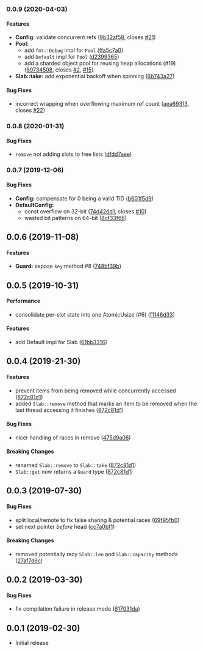 <a name="0.0.9"></a>
### 0.0.9 (2020-04-03)


#### Features

* **Config:**  validate concurrent refs ([9b32af58](9b32af58), closes [#21](21))
* **Pool:**
  *  add `fmt::Debug` impl for `Pool` ([ffa5c7a0](ffa5c7a0))
  *  add `Default` impl for `Pool` ([d2399365](d2399365))
  *  add a sharded object pool for reusing heap allocations (#19) ([89734508](89734508), closes [#2](2), [#15](15))
* **Slab::take:**  add exponential backoff when spinning ([6b743a27](6b743a27))

#### Bug Fixes

*   incorrect wrapping when overflowing maximum ref count ([aea693f3](aea693f3), closes [#22](22))



<a name="0.0.8"></a>
### 0.0.8 (2020-01-31)


#### Bug Fixes

*   `remove` not adding slots to free lists ([dfdd7aee](dfdd7aee))



<a name="0.0.7"></a>
### 0.0.7 (2019-12-06)


#### Bug Fixes

* **Config:**  compensate for 0 being a valid TID ([b601f5d9](b601f5d9))
* **DefaultConfig:**
  *  const overflow on 32-bit ([74d42dd1](74d42dd1), closes [#10](10))
  *  wasted bit patterns on 64-bit ([8cf33f66](8cf33f66))



<a name="0.0.6"></a>
## 0.0.6 (2019-11-08)


#### Features

* **Guard:**  expose `key` method #8 ([748bf39b](748bf39b))



<a name="0.0.5"></a>
## 0.0.5 (2019-10-31)


#### Performance

*   consolidate per-slot state into one AtomicUsize (#6) ([f1146d33](f1146d33))

#### Features

*   add Default impl for Slab ([61bb3316](61bb3316))



<a name="0.0.4"></a>
## 0.0.4 (2019-21-30)


#### Features

*   prevent items from being removed while concurrently accessed ([872c81d1](872c81d1))
*   added `Slab::remove` method that marks an item to be removed when the last thread
    accessing it finishes ([872c81d1](872c81d1))

#### Bug Fixes

*   nicer handling of races in remove ([475d9a06](475d9a06))

#### Breaking Changes

*   renamed `Slab::remove` to `Slab::take` ([872c81d1](872c81d1))
*   `Slab::get` now returns a `Guard` type ([872c81d1](872c81d1))


<a name="0.0.3"></a>
## 0.0.3 (2019-07-30)


#### Bug Fixes

*   split local/remote to fix false sharing & potential races ([69f95fb0](69f95fb0))
*   set next pointer _before_ head ([cc7a0bf1](cc7a0bf1))

#### Breaking Changes

*   removed potentially racy `Slab::len` and `Slab::capacity` methods ([27af7d6c](27af7d6c))

<a name="0.0.2"></a>
## 0.0.2 (2019-03-30)


#### Bug Fixes

*   fix compilation failure in release mode ([617031da](617031da))


<a name="0.0.1"></a>
## 0.0.1 (2019-02-30)

- Initial release
